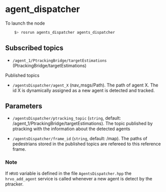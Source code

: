 agent_dispatcher
================

To launch the node

```bash
	$> rosrun agents_dispatcher agents_dispatcher
```

## Subscribed topics
	
* `/agent_1/PtrackingBridge/targetEstimations` (PtrackingBridge/targetEstimations)
	
 Published topics
 
* `/agentsDispatcher/agent_X` (nav_msgs/Path). The path of agent X. The id X is 
 dynamically assigned as a new agent is detected and tracked.

## Parameters
	
* `/agentsDispatcher/ptracking_topic` (`string`, default: /agent_1/PtrackingBridge/targetEstimations).
  The topic published by ptracking with the information about the detected agents
	  
* `/agentsDispatcher/frame_id` (`string`, default: /map). The paths of pedestrians stored in
  the published topics are refereed to this reference frame.

### Note

If `HRVO` variable is defined in the file `AgentsDispatcher.hpp` the `hrvo_add_agent` 
service is called whenever a new agent is detect by the ptracker.
